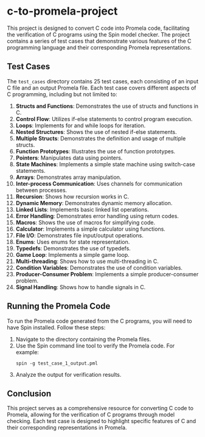 # c-to-promela-project

This project is designed to convert C code into Promela code, facilitating the verification of C programs using the Spin model checker. The project contains a series of test cases that demonstrate various features of the C programming language and their corresponding Promela representations.

## Test Cases

The `test_cases` directory contains 25 test cases, each consisting of an input C file and an output Promela file. Each test case covers different aspects of C programming, including but not limited to:

1. **Structs and Functions**: Demonstrates the use of structs and functions in C.
2. **Control Flow**: Utilizes if-else statements to control program execution.
3. **Loops**: Implements for and while loops for iteration.
4. **Nested Structures**: Shows the use of nested if-else statements.
5. **Multiple Structs**: Demonstrates the definition and usage of multiple structs.
6. **Function Prototypes**: Illustrates the use of function prototypes.
7. **Pointers**: Manipulates data using pointers.
8. **State Machines**: Implements a simple state machine using switch-case statements.
9. **Arrays**: Demonstrates array manipulation.
10. **Inter-process Communication**: Uses channels for communication between processes.
11. **Recursion**: Shows how recursion works in C.
12. **Dynamic Memory**: Demonstrates dynamic memory allocation.
13. **Linked Lists**: Implements basic linked list operations.
14. **Error Handling**: Demonstrates error handling using return codes.
15. **Macros**: Shows the use of macros for simplifying code.
16. **Calculator**: Implements a simple calculator using functions.
17. **File I/O**: Demonstrates file input/output operations.
18. **Enums**: Uses enums for state representation.
19. **Typedefs**: Demonstrates the use of typedefs.
20. **Game Loop**: Implements a simple game loop.
21. **Multi-threading**: Shows how to use multi-threading in C.
22. **Condition Variables**: Demonstrates the use of condition variables.
23. **Producer-Consumer Problem**: Implements a simple producer-consumer problem.
24. **Signal Handling**: Shows how to handle signals in C.

## Running the Promela Code

To run the Promela code generated from the C programs, you will need to have Spin installed. Follow these steps:

1. Navigate to the directory containing the Promela files.
2. Use the Spin command line tool to verify the Promela code. For example:
   ```
   spin -g test_case_1_output.pml
   ```
3. Analyze the output for verification results.

## Conclusion

This project serves as a comprehensive resource for converting C code to Promela, allowing for the verification of C programs through model checking. Each test case is designed to highlight specific features of C and their corresponding representations in Promela.